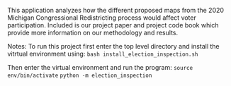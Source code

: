 This application analyzes how the different proposed maps from the 2020 
Michigan Congressional Redistricting process would affect voter 
participation. Included is our project paper and project code book which
provide more information on our methodology and results.

Notes:
To run this project first enter the top level directory and install the 
vitrtual environment using: 
    ``bash install_election_inspection.sh``

Then enter the virtual environment and run the program:
    ``source env/bin/activate``
    ``python -m election_inspection``
